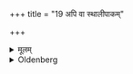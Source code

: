 +++
title = "19 अपि वा स्थालीपाकम्"

+++

<details><summary>मूलम्</summary>

अपि वा स्थालीपाकं कुर्वीत १९
</details>

<details><summary>Oldenberg</summary>

19. Or he should sacrifice a Sthālīpāka.
</details>
